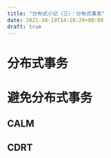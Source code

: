 ```yaml
---
title: "分布式小记（三）：分布式事务"
date: 2021-10-19T14:18:29+08:00
draft: true
---
```


# 分布式事务



# 避免分布式事务

## CALM



## CDRT

